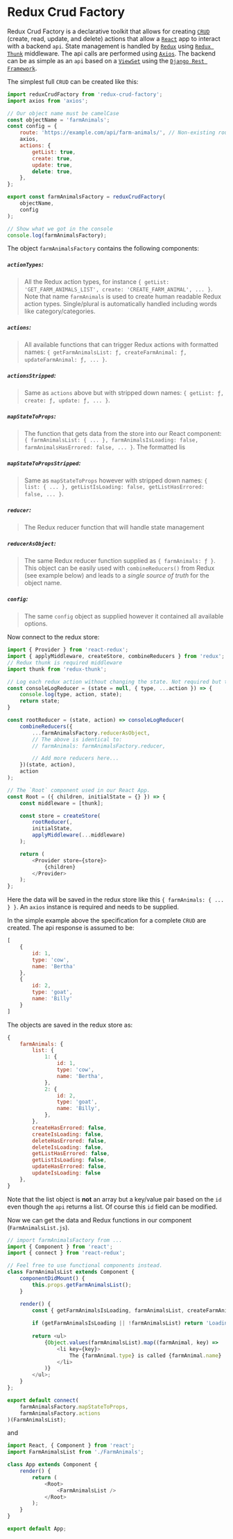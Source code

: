 # Redux Crud Factory

Redux Crud Factory is a declarative toolkit that allows for creating [`CRUD`](https://en.wikipedia.org/wiki/Create,_read,_update_and_delete) (create, read, update, and delete) actions that allow a [`React`](https://www.npmjs.com/package/react) app to interact with a backend `api`. State management is handled by [`Redux`](https://www.npmjs.com/package/redux) using [`Redux Thunk`](https://www.npmjs.com/package/redux-thunk) middleware. The api calls are performed using [`Axios`](https://www.npmjs.com/package/axios). The backend can be as simple as an `api` based on a [`ViewSet`](https://www.django-rest-framework.org/api-guide/viewsets/) using the [`Django Rest Framework`](https://www.django-rest-framework.org/#example).

The simplest full `CRUD` can be created like this:
```javascript
import reduxCrudFactory from 'redux-crud-factory';
import axios from 'axios';

// Our object name must be camelCase
const objectName = 'farmAnimals';
const config = {
    route: 'https://example.com/api/farm-animals/', // Non-existing route!
    axios,
    actions: {
        getList: true,
        create: true,
        update: true,
        delete: true,
    },
};

export const farmAnimalsFactory = reduxCrudFactory(
    objectName,
    config
);

// Show what we got in the console
console.log(farmAnimalsFactory);
```

The object `farmAnimalsFactory` contains the following components:

##### `actionTypes`:
> All the Redux action types, for instance `{ getList: 'GET_FARM_ANIMALS_LIST', create: 'CREATE_FARM_ANIMAL', ... }`. Note that name `farmAnimals` is used to create human readable Redux action types. Single/plural is automatically handled including words like category/categories.
##### `actions`: 
> All available functions that can trigger Redux actions with formatted names: `{ getFarmAnimalsList: ƒ, createFarmAnimal: ƒ, updateFarmAnimal: ƒ, ... }`.
##### `actionsStripped`: 
> Same as `actions` above but with stripped down names: `{ getList: ƒ, create: ƒ, update: ƒ, ... }`.
##### `mapStateToProps`: 
> The function that gets data from the store into our React component: `{ farmAnimalsList: { ... }, farmAnimalsIsLoading: false, farmAnimalsHasErrored: false, ... }`. The formatted lis
##### `mapStateToPropsStripped`: 
>  Same as `mapStateToProps` however with stripped down names: `{ list: { ... }, getListIsLoading: false, getListHasErrored: false, ... }`.
##### `reducer`: 
> The Redux reducer function that will handle state management
##### `reducerAsObject`: 
>  The same Redux reducer function supplied as `{ farmAnimals: ƒ }`. This object can be easily used with `combineReducers()` from Redux (see example below) and leads to a *single source of truth* for the object name.
##### `config`: 
> The same `config` object as supplied however it contained all available options.

Now connect to the redux store:
```javascript
import { Provider } from 'react-redux';
import { applyMiddleware, createStore, combineReducers } from 'redux';
// Redux thunk is required middleware
import thunk from 'redux-thunk';

// Log each redux action without changing the state. Not required but this allows us to see what's going on under the hood.
const consoleLogReducer = (state = null, { type, ...action }) => {
    console.log(type, action, state);
    return state;
}

const rootReducer = (state, action) => consoleLogReducer(
    combineReducers({
        ...farmAnimalsFactory.reducerAsObject,
        // The above is identical to:
        // farmAnimals: farmAnimalsFactory.reducer,

        // Add more reducers here...
    })(state, action),
    action
);

// The `Root` component used in our React App.
const Root = ({ children, initialState = {} }) => {
    const middleware = [thunk];

    const store = createStore(
        rootReducer(,
        initialState,
        applyMiddleware(...middleware)
    );

    return (
        <Provider store={store}>
            {children}
        </Provider>
    );
};
```

Here the data will be saved in the redux store like this `{ farmAnimals: { ... } }`. An `axios` instance is required and needs to be supplied.

In the simple example above the specification for a complete `CRUD` are created. The api response is assumed to be:
```javascript
[
    {
        id: 1,
        type: 'cow',
        name: 'Bertha'
    },
    {
        id: 2,
        type: 'goat',
        name: 'Billy'
    }
]
```

The objects are saved in the redux store as:
```javascript
{
    farmAnimals: {
        list: {
            1: {
                id: 1,
                type: 'cow',
                name: 'Bertha',
            },
            2: {
                id: 2,
                type: 'goat',
                name: 'Billy',
            },
        },
        createHasErrored: false,
        createIsLoading: false,
        deleteHasErrored: false,
        deleteIsLoading: false,
        getListHasErrored: false,
        getListIsLoading: false,
        updateHasErrored: false,
        updateIsLoading: false
    },
}
```

Note that the list object is **not** an array but a key/value pair based on the `id` even though the `api` returns a list. Of course this `id` field can be modified.

Now we can get the data and Redux functions in our component (`FarmAnimalsList.js`).
```javascript
// import farmAnimalsFactory from ...
import { Component } from 'react';
import { connect } from 'react-redux';

// Feel free to use functional components instead.
class FarmAnimalsList extends Component {
    componentDidMount() {
        this.props.getFarmAnimalsList();
    }

    render() {
        const { getFarmAnimalsIsLoading, farmAnimalsList, createFarmAnimal } = this.props;
        
        if (getFarmAnimalsIsLoading || !farmAnimalsList) return 'Loading farm animals...';
        
        return <ul>
            {Object.values(farmAnimalsList).map((farmAnimal, key) =>
                <li key={key}>
                    The {farmAnimal.type} is called {farmAnimal.name} 
                </li>
            )}
        </ul>;
    }
};

export default connect(
    farmAnimalsFactory.mapStateToProps,
    farmAnimalsFactory.actions
)(FarmAnimalsList);
```
and

```javascript
import React, { Component } from 'react';
import FarmAnimalsList from './FarmAnimals';

class App extends Component {
    render() {
        return (
            <Root>
                <FarmAnimalsList />
            </Root>
        );
    }
}

export default App;
```
